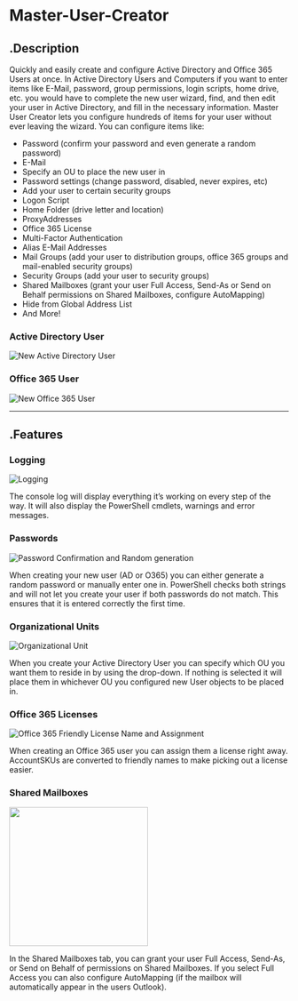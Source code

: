 # Master-User-Creator

## .Description
Quickly and easily create and configure Active Directory and Office 365 Users at once. In Active Directory Users and Computers if you want to enter items like E-Mail, password, group permissions, login scripts, home drive, etc. you would have to complete the new user wizard, find, and then edit your user in Active Directory, and fill in the necessary information. Master User Creator lets you configure hundreds of items for your user without ever leaving the wizard. You can configure items like:
- Password (confirm your password and even generate a random password)
- E-Mail
- Specify an OU to place the new user in
- Password settings (change password, disabled, never expires, etc)
- Add your user to certain security groups
- Logon Script
- Home Folder (drive letter and location)
- ProxyAddresses
- Office 365 License
- Multi-Factor Authentication
- Alias E-Mail Addresses
- Mail Groups (add your user to distribution groups, office 365 groups and mail-enabled security groups)
- Security Groups (add your user to security groups)
- Shared Mailboxes (grant your user Full Access, Send-As or Send on Behalf permissions on Shared Mailboxes, configure AutoMapping)
- Hide from Global Address List
- And More!

### Active Directory User
![New Active Directory User](http://thelazyadministrator.com/wp-content/uploads/2018/07/Webp.net-gifmaker-2.gif)

### Office 365 User

![New Office 365 User](http://thelazyadministrator.com/wp-content/uploads/2018/07/Webp.net-gifmaker-3.gif)


___

## .Features

### Logging

![Logging](http://thelazyadministrator.com/wp-content/uploads/2018/07/ezgif.com-video-to-gif-2.gif)

The console log will display everything it’s working on every step of the way. It will also display the PowerShell cmdlets, warnings and error messages.

### Passwords

![Password Confirmation and Random generation](http://thelazyadministrator.com/wp-content/uploads/2018/07/ezgif.com-video-to-gif-1.gif)

When creating your new user (AD or O365) you can either generate a random password or manually enter one in. PowerShell checks both strings and will not let you create your user if both passwords do not match. This ensures that it is entered correctly the first time.

### Organizational Units

![Organizational Unit](http://thelazyadministrator.com/wp-content/uploads/2018/07/OU-Place.png)

When you create your Active Directory User you can specify which OU you want them to reside in by using the drop-down. If nothing is selected it will place them in whichever OU you configured new User objects to be placed in.

### Office 365 Licenses

![Office 365 Friendly License Name and Assignment](http://thelazyadministrator.com/wp-content/uploads/2018/07/O365-License.png)

When creating an Office 365 user you can assign them a license right away. AccountSKUs are converted to friendly names to make picking out a license easier.

### Shared Mailboxes

<img src="http://thelazyadministrator.com/wp-content/uploads/2018/07/o365-shared-mailboxes.png" width="250">

In the Shared Mailboxes tab, you can grant your user Full Access, Send-As, or Send on Behalf of permissions on Shared Mailboxes. If you select Full Access you can also configure AutoMapping (if the mailbox will automatically appear in the users Outlook).
